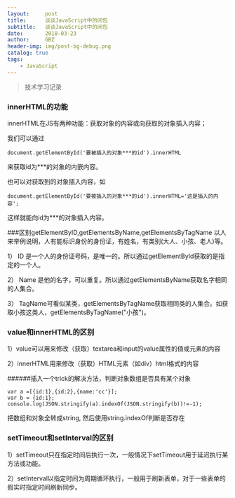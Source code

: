 ```yaml
---
layout:     post
title:      谈谈JavaScript中的闭包
subtitle:   谈谈JavaScript中的闭包
date:       2018-03-23
author:     GBZ
header-img: img/post-bg-debug.png
catalog: true
tags:
    - JavaScript
---
```



>技术学习记录

### innerHTML的功能
innerHTML在JS有两种功能：获取对象的内容或向获取的对象插入内容；


我们可以通过
```
document.getElementById('要被插入的对象***的id').innerHTML
``` 
来获取id为***的对象的内嵌内容。


也可以对获取到的对象插入内容，如
```
document.getElementById('要被插入的对象***的id').innerHTML='这是插入的内容';
```   

这样就能向id为***的对象插入内容。	

###区别getElementByID,getElementsByName,getElementsByTagName
以人来举例说明，人有能标识身份的身份证，有姓名，有类别(大人、小孩、老人)等。

1） ID 是一个人的身份证号码，是唯一的。所以通过getElementById获取的是指定的一个人。

2） Name 是他的名字，可以重复。所以通过getElementsByName获取名字相同的人集合。

3） TagName可看似某类，getElementsByTagName获取相同类的人集合。如获取小孩这类人，getElementsByTagName("小孩")。

### value和innerHTML的区别

1）value可以用来修改（获取）textarea和input的value属性的值或元素的内容

2）innerHTML用来修改（获取）HTML元素（如div）html格式的内容

######插入一个trick的解决方法，判断对象数组是否具有某个对象

    var a =[{id:1},{id:2},{name:'cc'}];
    var b = {id:1};
    console.log(JSON.stringify(a).indexOf(JSON.stringify(b))!=-1);

把数组和对象全转成string, 然后使用string.indexOf判断是否存在
### setTimeout和setInterval的区别

1）setTimeout只在指定时间后执行一次，一般情况下setTimeout用于延迟执行某方法或功能。


2）setInterval以指定时间为周期循环执行，一般用于刷新表单，对于一些表单的假实时指定时间刷新同步。





	


